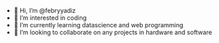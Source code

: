 - 👋 Hi, I’m @febryyadiz
- 👀 I’m interested in coding
- 🌱 I’m currently learning datascience and web programming
- 💞️ I’m looking to collaborate on any projects in hardware and software

<!---
febryyadiz/febryyadiz is a ✨ special ✨ repository because its `README.md` (this file) appears on your GitHub profile.
You can click the Preview link to take a look at your changes.
--->
